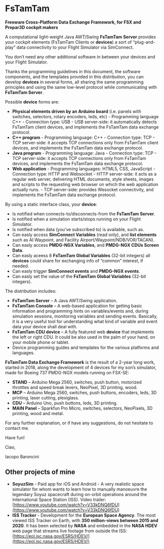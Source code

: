 # FsTamTam

**Freeware Cross-Platform Data Exchange Framework, for FSX and Prepar3D cockpit makers** 

A computational light-weight Java AWT/Swing **FsTamTam Server** provides your cockpit elements (FsTamTam Clients or **devices**) a sort of “plug-and-play” data connectivity to your Flight Simulator via SimConnect.

You don’t need any other additional software in between your devices and your Flight Simulator.

Thanks the programming guidelines in this document, the software components, and the templates provided in this distribution, you can develop **devices** in several forms, all sharing the same programming principles and using the same low-level protocol while communicating with **FsTamTam Server**.

Possible **device** forms are:
* **Physical elements driven by an Arduino board** (i.e. panels with switches, selectors, rotary encoders, leds, etc) - Programming language C++ - Connection type: USB	- USB server-side: it automatically detects FsTamTam client devices, and implements the FsTamTam data exchange protocol.
* **C++ program** - Programming language: C++ - Connection type: TCP - TCP server-side: it accepts TCP connections only from FsTamTam client devices, and implements the FsTamTam data exchange protocol. 
* **Java program** - Programming language: Java - Connection type: TCP - TCP server-side: it accepts TCP connections only from FsTamTam devices, and implements the FsTamTam data exchange protocol.
* **Web application** - Programming languages: HTML5, CSS, JavaScript - Connection type: HTTP and Websocket	- HTTP server-side: it acts as a regular web server, delivering HTML documents, style sheets, images and scripts to the requesting web browser on which the web application actually runs. - TCP server-side: provides Wesocket connectivity, and implements the FsTamTam data exchange protocol.

By using a static interface class, your **device**:
* Is notified when connects-to/disconnects-from the **FsTamTam Server**.
* Is notified when a simulation starts/stops running on your Flight Simulator.
* Is notified when data (you’ve subscribed to) is available, such as.
* Can easly access **SimConnect Variables** (read only), and **list elements** such as AI Waypoint, and Facility Airport/Waypoint/NDB/VOR/TACAN).
* Can easly access **PMDG-NGX Variables**, and **PMDG-NGX CDUs Screen Data**.
* Can easly aceess 8 **FsTamTam Global Variables** (32-bit integers) all **devices** could share for exchanging info of “common” interest, if needed.
* Can easly trigger **SimConnect events** and **PMDG-NGX events**.
* Can easly set the value of the **FsTamTam Global Variables** (32-bit integers).

The distribution includes:

* **FsTamTam Server** – A Java AWT/Swing application.
* **FsTamTam Console** – A web-based application for getting basic information and programming hints on variables/events and, during simulation sessions, monitoring variables and sending events. Basically, it is a very useful tool for understanding what kind of variable and event data your device shall deal with.
* **FsTamTam CDU device** – A fully featured web **device** that implements the left or right CDU. It could be also used in the palm of your hand, on your mobile phone or tablet.
* Device programming guides and templates for the various platforms and languages.

**FsTamTam Data Exchange Framework** is the result of a 2-year long work, started in 2018, along the development of 4 devices for my son’s simulator, made for Boeing 737 PMDG-NGX models running on FSX-SE:
* **STAND** – Arduino Mega 2560, switches, push button, motorized throttles and speed break levers, NeoPixel, 3D printing, wood.
* **MCP** – Arduino Mega 2560, switches, push buttons, encoders, leds, 3D printing, laser cutting, plexiglass.
* **CDU** – Arduino Uno, push buttons, leds, 3D printing.
* **MAIN Panel** – Sparkfun Pro Micro, switches, selectors, NeoPixels, 3D printing, wood and metal. 

For any further explanation, or if have any suggestions, do not hesitate to contact me.

Have fun!

Ciao,

Iacopo Baroncini



## Other projects of mine
* **SoyuzSim** - Paid app for iOS and Android - A very realistic space simulator for whom wants to learn how to manually manoeuvre the legendary Soyuz spacecraft during on-orbit operations around the International Space Station (ISS). Video trailer: [https://www.youtube.com/watch?v=V33kDNQ6fDU](https://www.youtube.com/watch?v=V33kDNQ6fDU)
* **ISS Tracker** - Development for the **European Space Agency**. The most viewed ISS Tracker on Earth, with **350 million-views between 2015 and 2020**. It has been selected by **NASA** and embedded in the **NASA HDEV** web page that streams live footage from outside the ISS: [https://eol.jsc.nasa.gov/ESRS/HDEV/](https://eol.jsc.nasa.gov/ESRS/HDEV/)


